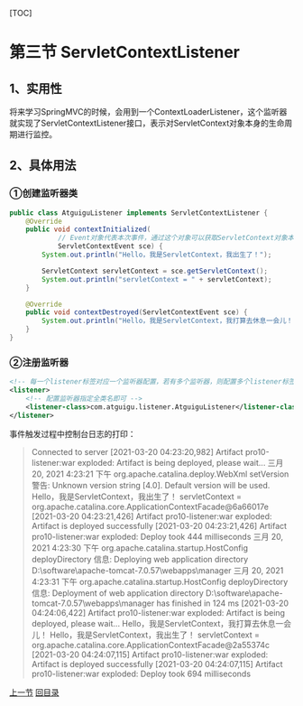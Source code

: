 [TOC]

# 第三节 ServletContextListener

## 1、实用性

将来学习SpringMVC的时候，会用到一个ContextLoaderListener，这个监听器就实现了ServletContextListener接口，表示对ServletContext对象本身的生命周期进行监控。

## 2、具体用法

### ①创建监听器类

```java
public class AtguiguListener implements ServletContextListener {
    @Override
    public void contextInitialized(
            // Event对象代表本次事件，通过这个对象可以获取ServletContext对象本身
            ServletContextEvent sce) {
        System.out.println("Hello，我是ServletContext，我出生了！");

        ServletContext servletContext = sce.getServletContext();
        System.out.println("servletContext = " + servletContext);
    }

    @Override
    public void contextDestroyed(ServletContextEvent sce) {
        System.out.println("Hello，我是ServletContext，我打算去休息一会儿！");
    }
}
```

### ②注册监听器

```xml
<!-- 每一个listener标签对应一个监听器配置，若有多个监听器，则配置多个listener标签即可 -->
<listener>
    <!-- 配置监听器指定全类名即可 -->
    <listener-class>com.atguigu.listener.AtguiguListener</listener-class>
</listener>
```

事件触发过程中控制台日志的打印：

> Connected to server
> [2021-03-20 04:23:20,982] Artifact pro10-listener:war exploded: Artifact is being deployed, please wait...
> 三月 20, 2021 4:23:21 下午 org.apache.catalina.deploy.WebXml setVersion
> 警告: Unknown version string [4.0]. Default version will be used.
> Hello，我是ServletContext，我出生了！
> servletContext = org.apache.catalina.core.ApplicationContextFacade@6a66017e
> [2021-03-20 04:23:21,426] Artifact pro10-listener:war exploded: Artifact is deployed successfully
> [2021-03-20 04:23:21,426] Artifact pro10-listener:war exploded: Deploy took 444 milliseconds
> 三月 20, 2021 4:23:30 下午 org.apache.catalina.startup.HostConfig deployDirectory
> 信息: Deploying web application directory D:\software\apache-tomcat-7.0.57\webapps\manager
> 三月 20, 2021 4:23:31 下午 org.apache.catalina.startup.HostConfig deployDirectory
> 信息: Deployment of web application directory D:\software\apache-tomcat-7.0.57\webapps\manager has finished in 124 ms
> [2021-03-20 04:24:06,422] Artifact pro10-listener:war exploded: Artifact is being deployed, please wait...
> Hello，我是ServletContext，我打算去休息一会儿！
> Hello，我是ServletContext，我出生了！
> servletContext = org.apache.catalina.core.ApplicationContextFacade@2a55374c
> [2021-03-20 04:24:07,115] Artifact pro10-listener:war exploded: Artifact is deployed successfully
> [2021-03-20 04:24:07,115] Artifact pro10-listener:war exploded: Deploy took 694 milliseconds



[上一节](verse02.html) [回目录](index.html)